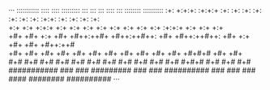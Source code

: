 ···
::::::::::: ::::    ::::  :::::::::      :::     :::            :::     ::::    :::  ::::::::  :::::::::: 
    :+:     +:+:+: :+:+:+ :+:    :+:   :+: :+:   :+:          :+: :+:   :+:+:   :+: :+:    :+: :+:        
    +:+     +:+ +:+:+ +:+ +:+    +:+  +:+   +:+  +:+         +:+   +:+  :+:+:+  +:+ +:+        +:+        
    +#+     +#+  +:+  +#+ +#++:++#+  +#++:++#++: +#+        +#++:++#++: +#+ +:+ +#+ +#+        +#++:++#   
    +#+     +#+       +#+ +#+    +#+ +#+     +#+ +#+        +#+     +#+ +#+  +#+#+# +#+        +#+        
    #+#     #+#       #+# #+#    #+# #+#     #+# #+#        #+#     #+# #+#   #+#+# #+#    #+# #+#        
########### ###       ### #########  ###     ### ########## ###     ### ###    ####  ########  ########## 
···
<!--
**RyuZUSUNC/RyuZUSUNC** is a ✨ _special_ ✨ repository because its `README.md` (this file) appears on your GitHub profile.

Here are some ideas to get you started:

- 🔭 I’m currently working on ...
- 🌱 I’m currently learning ...
- 👯 I’m looking to collaborate on ...
- 🤔 I’m looking for help with ...
- 💬 Ask me about ...
- 📫 How to reach me: ...
- 😄 Pronouns: ...
- ⚡ Fun fact: ...
-->
